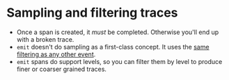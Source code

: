 # Sampling and filtering traces

- Once a span is created, it _must_ be completed. Otherwise you'll end up with a broken trace.
- `emit` doesn't do sampling as a first-class concept. It uses the [same filtering as any other event](../../filtering-events.md).
- `emit` spans do support levels, so you can filter them by level to produce finer or coarser grained traces.
